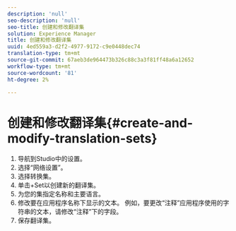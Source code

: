 ```yaml
---
description: 'null'
seo-description: 'null'
seo-title: 创建和修改翻译集
solution: Experience Manager
title: 创建和修改翻译集
uuid: 4ed559a3-d2f2-4977-9172-c9e0448dec74
translation-type: tm+mt
source-git-commit: 67aeb3de964473b326c88c3a3f81ff48a6a12652
workflow-type: tm+mt
source-wordcount: '81'
ht-degree: 2%

---
```



# 创建和修改翻译集{#create-and-modify-translation-sets}

1. 导航到Studio中的设置。
1. 选择“网络设置”。
1. 选择转换集。
1. 单击+Set以创建新的翻译集。
1. 为您的集指定名称和主要语言。
1. 修改要在应用程序名称下显示的文本。 例如，要更改“注释”应用程序使用的字符串的文本，请修改“注释”下的字段。
1. 保存翻译集。
